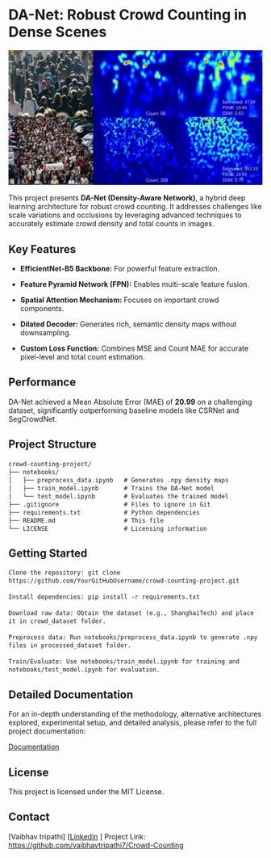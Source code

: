 # DA-Net: Robust Crowd Counting in Dense Scenes

<img title="a title" src="results/78315csrnet 1.JPG">

This project presents **DA-Net (Density-Aware Network)**, a hybrid deep learning architecture for robust crowd counting. It addresses challenges like scale variations and occlusions by leveraging advanced techniques to accurately estimate crowd density and total counts in images.

## Key Features

- **EfficientNet-B5 Backbone:** For powerful feature extraction.

- **Feature Pyramid Network (FPN):** Enables multi-scale feature fusion.

- **Spatial Attention Mechanism:** Focuses on important crowd components.

- **Dilated Decoder:** Generates rich, semantic density maps without downsampling.

- **Custom Loss Function:** Combines MSE and Count MAE for accurate pixel-level and total count estimation.

## Performance

DA-Net achieved a Mean Absolute Error (MAE) of **20.99** on a challenging dataset, significantly outperforming baseline models like CSRNet and SegCrowdNet.

## Project Structure
```
crowd-counting-project/
├── notebooks/
│   ├── preprocess_data.ipynb   # Generates .npy density maps
│   ├── train_model.ipynb       # Trains the DA-Net model
│   └── test_model.ipynb        # Evaluates the trained model
├── .gitignore                  # Files to ignore in Git
├── requirements.txt            # Python dependencies
├── README.md                   # This file
└── LICENSE                     # Licensing information
```

## Getting Started

    Clone the repository: git clone https://github.com/YourGitHubUsername/crowd-counting-project.git

    Install dependencies: pip install -r requirements.txt

    Download raw data: Obtain the dataset (e.g., ShanghaiTech) and place it in crowd_dataset folder.

    Preprocess data: Run notebooks/preprocess_data.ipynb to generate .npy files in processed_dataset folder.

    Train/Evaluate: Use notebooks/train_model.ipynb for training and notebooks/test_model.ipynb for evaluation.

## Detailed Documentation

For an in-depth understanding of the methodology, alternative architectures explored, experimental setup, and detailed analysis, please refer to the full project documentation:
 
<a href="https://github.com/Vaibhavtripathi7/Crowd-Counting/blob/main/doc/documentation.pdf">Documentation</a> 

## License

This project is licensed under the MIT License.

## Contact

[Vaibhav tripathi]
[<a href="https://www.linkedin.com/in/vaibhav-tripathi-378634287/">Linkedin</a> ] 
Project Link: https://github.com/vaibhavtripathi7/Crowd-Counting